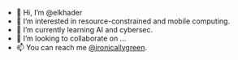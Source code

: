 - 👋 Hi, I’m @elkhader
- 👀 I’m interested in resource-constrained and mobile computing.
- 🌱 I’m currently learning AI and cybersec.
- 💞️ I’m looking to collaborate on ...
- 📫 You can reach me <a href="https://twitter.com/ironicallygreen">@ironicallygreen</a>.

<!---
elkhader/elkhader is a ✨ special ✨ repository because its `README.md` (this file) appears on your GitHub profile.
You can click the Preview link to take a look at your changes.
--->
